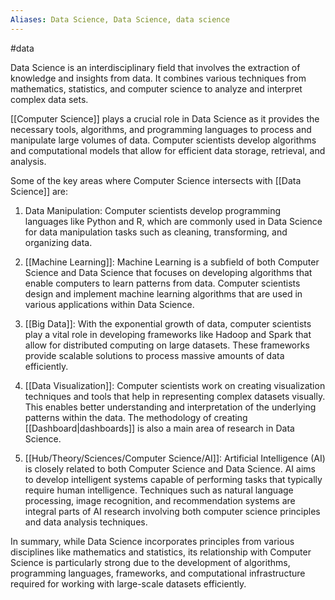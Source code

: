 ```yaml
---
Aliases: Data Science, Data Science, data science
---
```

#data 

Data Science is an interdisciplinary field that involves the extraction of knowledge and insights from data. It combines various techniques from mathematics, statistics, and computer science to analyze and interpret complex data sets.

[[Computer Science]] plays a crucial role in Data Science as it provides the necessary tools, algorithms, and programming languages to process and manipulate large volumes of data. Computer scientists develop algorithms and computational models that allow for efficient data storage, retrieval, and analysis.

Some of the key areas where Computer Science intersects with [[Data Science]] are:

1. Data Manipulation: Computer scientists develop programming languages like Python and R, which are commonly used in Data Science for data manipulation tasks such as cleaning, transforming, and organizing data.

2. [[Machine Learning]]: Machine Learning is a subfield of both Computer Science and Data Science that focuses on developing algorithms that enable computers to learn patterns from data. Computer scientists design and implement machine learning algorithms that are used in various applications within Data Science.

3. [[Big Data]]: With the exponential growth of data, computer scientists play a vital role in developing frameworks like Hadoop and Spark that allow for distributed computing on large datasets. These frameworks provide scalable solutions to process massive amounts of data efficiently.

4. [[Data Visualization]]: Computer scientists work on creating visualization techniques and tools that help in representing complex datasets visually. This enables better understanding and interpretation of the underlying patterns within the data. The methodology of creating [[Dashboard|dashboards]] is also a main area of research in Data Science.

5. [[Hub/Theory/Sciences/Computer Science/AI]]: Artificial Intelligence (AI) is closely related to both Computer Science and Data Science. AI aims to develop intelligent systems capable of performing tasks that typically require human intelligence. Techniques such as natural language processing, image recognition, and recommendation systems are integral parts of AI research involving both computer science principles and data analysis techniques.

In summary, while Data Science incorporates principles from various disciplines like mathematics and statistics, its relationship with Computer Science is particularly strong due to the development of algorithms, programming languages, frameworks, and computational infrastructure required for working with large-scale datasets efficiently.